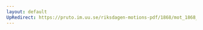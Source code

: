 ```yaml
---
layout: default
UpRedirect: https://pruto.im.uu.se/riksdagen-motions-pdf/1868/mot_1868__ak__146/mot_1868__ak__146-001.pdf
---
```

